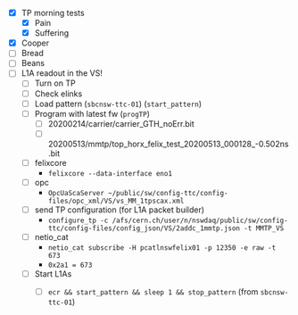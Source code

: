 - [x] TP morning tests
  - [x] Pain
  - [x] Suffering
- [x] Cooper
- [ ] Bread
- [ ] Beans
- [ ] L1A readout in the VS!
  - [ ] Turn on TP
  - [ ] Check elinks
  - [ ] Load pattern (`sbcnsw-ttc-01`) (`start_pattern`)
  - [ ] Program with latest fw (`progTP`)
    - [ ] 20200214/carrier/carrier_GTH_noErr.bit
    - [ ] 20200513/mmtp/top_horx_felix_test_20200513_000128_-0.502ns.bit
  - [ ] felixcore
    - `felixcore --data-interface eno1`
  - [ ] opc
    - `OpcUaScaServer ~/public/sw/config-ttc/config-files/opc_xml/VS/vs_MM_1tpscax.xml`
  - [ ] send TP configuration (for L1A packet builder)
    - `configure_tp -c /afs/cern.ch/user/n/nswdaq/public/sw/config-ttc/config-files/config_json/VS/2addc_1mmtp.json -t MMTP_VS`
  - [ ] netio_cat
    - `netio_cat subscribe -H pcatlnswfelix01 -p 12350 -e raw -t 673`
    - `0x2a1 = 673`
  - [ ] Start L1As
    - [ ] `ecr && start_pattern && sleep 1 && stop_pattern` (from `sbcnsw-ttc-01`)
  
